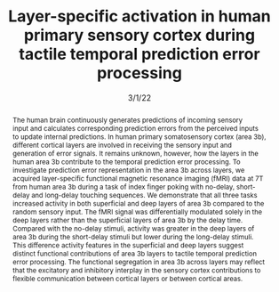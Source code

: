 ---
title: "Layer-specific activation in human primary sensory cortex during tactile temporal prediction error processing"

date: 3/1/22
authors_string: Y. Yu, L. Huber, J. Yang, M. Fukunaga, Y. Chai, D. Jangraw, G. Chen, D. Handwerker, P. Molfese, Y. Ejima, N. Sadato, J. Wu, Peter Bandettini
authors:
   - Y. Yu
   - L. Huber
   - J. Yang
   - M. Fukunaga
   - Y. Chai
   - D. Jangraw
   - G. Chen
   - D. Handwerker
   - P. Molfese
   - Y. Ejima
   - N. Sadato
   - J. Wu
   - Peter Bandettini
author_ids:
   - renzo_huber
   - yuhui_chai
   - dan_handwerker
   - pete_molfese
   - peter_bandettini
journal: 'NeuroImage'
volume: 248.0
issue: 
pages: 118867
book_title: ''
publisher: ''
isbn: 
abstract: 'The human brain continuously generates predictions of incoming sensory input and calculates corresponding prediction errors from the perceived inputs to update internal predictions. In human primary somatosensory cortex (area 3b), different cortical layers are involved in receiving the sensory input and generation of error signals. It remains unknown, however, how the layers in the human area 3b contribute to the temporal prediction error processing. To investigate prediction error representation in the area 3b across layers, we acquired layer-specific functional magnetic resonance imaging (fMRI) data at 7T from human area 3b during a task of index finger poking with no-delay, short-delay and long-delay touching sequences. We demonstrate that all three tasks increased activity in both superficial and deep layers of area 3b compared to the random sensory input. The fMRI signal was differentially modulated solely in the deep layers rather than the superficial layers of area 3b by the delay time. Compared with the no-delay stimuli, activity was greater in the deep layers of area 3b during the short-delay stimuli but lower during the long-delay stimuli. This difference activity features in the superficial and deep layers suggest distinct functional contributions of area 3b layers to tactile temporal prediction error processing. The functional segregation in area 3b across layers may reflect that the excitatory and inhibitory interplay in the sensory cortex contributions to flexible communication between cortical layers or between cortical areas.'
project_id: layer_fmri
paper_url: https://www.sciencedirect.com/science/article/pii/S1053811921011381
doi: https://doi.org/10.1016/j.neuroimage.2021.118867
data_loc: ''
code_loc: ''
file: '/assets/publications/'
file_name: ''
type: journal_article
pub_str: 'NeuroImage (3/1/) 248118867'
layout: publication 
---